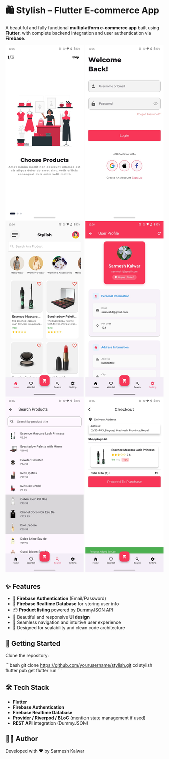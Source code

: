 
# 🛍️ Stylish – Flutter E-commerce App

A beautiful and fully functional **multiplatform e-commerce app** built using **Flutter**, with complete backend integration and user authentication via **Firebase**.

<p align="center">
  <img src="screenshots/screen1.jpg" width="250"/>
  <img src="screenshots/screen2.jpg" width="250"/>
  <img src="screenshots/screen3.jpg" width="250"/>
    <img src="screenshots/screen4.jpg" width="250"/>
  <img src="screenshots/screen5.jpg" width="250"/>
  <img src="screenshots/screen6.jpg" width="250"/>

</p>

## ✨ Features

- 🔐 **Firebase Authentication** (Email/Password)
- 🧠 **Firebase Realtime Database** for storing user info
- 📦 **Product listing** powered by [DummyJSON API](https://dummyjson.com/)
- 📱 Beautiful and responsive **UI design**
- 🔁 Seamless navigation and intuitive user experience
- 🧩 Designed for scalability and clean code architecture

## 🚀 Getting Started

Clone the repository:

\`\`\`bash
git clone https://github.com/yourusername/stylish.git
cd stylish
flutter pub get
flutter run
\`\`\`

## 🛠️ Tech Stack

- **Flutter**
- **Firebase Authentication**
- **Firebase Realtime Database**
- **Provider / Riverpod / BLoC** (mention state management if used)
- **REST API** integration (DummyJSON)


## 🧑‍💻 Author

Developed with ❤️ by  Sarmesh Kalwar

